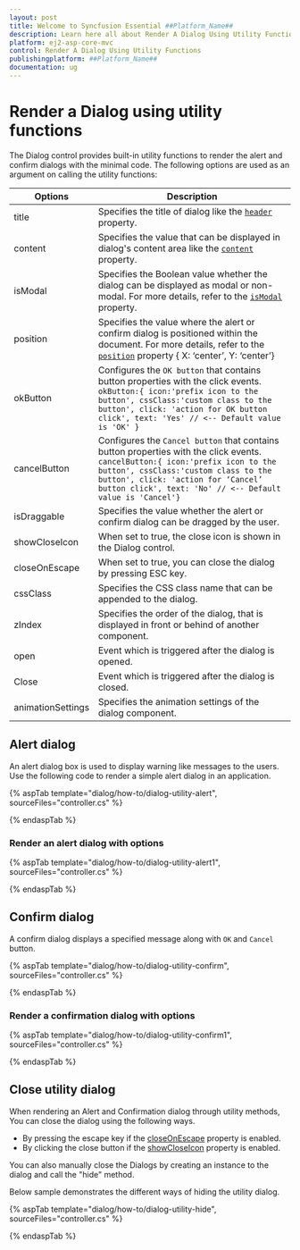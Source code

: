 ```yaml
---
layout: post
title: Welcome to Syncfusion Essential ##Platform_Name##
description: Learn here all about Render A Dialog Using Utility Functions of Syncfusion Essential ##Platform_Name## widgets based on HTML5 and jQuery.
platform: ej2-asp-core-mvc
control: Render A Dialog Using Utility Functions
publishingplatform: ##Platform_Name##
documentation: ug
---
```



# Render a Dialog using utility functions

The Dialog control provides built-in utility functions to render the alert and confirm dialogs with the minimal code.
The following options are used as an argument on calling the utility functions:

| Options   | Description |
|-----------|-------------|
| title | Specifies the title of dialog like the [`header`](https://help.syncfusion.com/cr/aspnetcore-js2/Syncfusion.EJ2.Popups.Dialog.html#Syncfusion_EJ2_Popups_Dialog_Header) property.|
| content | Specifies the value that can be displayed in dialog's content area like the [`content`](https://help.syncfusion.com/cr/aspnetcore-js2/Syncfusion.EJ2.Popups.Dialog.html#Syncfusion_EJ2_Popups_Dialog_Content) property. |
| isModal | Specifies the Boolean value whether the dialog can be displayed as modal or non-modal. For more details, refer to the [`isModal`](https://help.syncfusion.com/cr/aspnetcore-js2/Syncfusion.EJ2.Popups.Dialog.html#Syncfusion_EJ2_Popups_Dialog_IsModal) property.|
| position | Specifies the value where the alert or confirm dialog is positioned within the document. For more details, refer to the [`position`](https://help.syncfusion.com/cr/aspnetcore-js2/Syncfusion.EJ2.Popups.Dialog.html#Syncfusion_EJ2_Popups_Dialog_Position) property { X: ‘center’, Y: ‘center’}|
| okButton | Configures the `OK button` that contains button properties with the click events. `okButton:{ icon:'prefix icon to the button', cssClass:'custom class to the button', click: 'action for OK button click', text: 'Yes' // <-- Default value is 'OK' }`|
| cancelButton | Configures the `Cancel button` that contains button properties with the click events. `cancelButton:{ icon:'prefix icon to the button', cssClass:'custom class to the button', click: 'action for ‘Cancel’ button click', text: 'No' // <-- Default value is 'Cancel'}`|
|isDraggable|Specifies the value whether the alert or confirm dialog can be dragged by the user.|
| showCloseIcon | When set to true, the close icon is shown in the Dialog control. |
| closeOnEscape|When set to true, you can close the dialog by pressing ESC key.|
| cssClass | Specifies the CSS class name that can be appended to the dialog.|
| zIndex | Specifies the order of the dialog, that is displayed in front or behind of another component.|
| open | Event which is triggered after the dialog is opened.|
| Close | Event which is triggered after the dialog is closed.|
| animationSettings | Specifies the animation settings of the dialog component. |

## Alert dialog

An alert dialog box is used to display warning like messages to the users. Use the following code to render a simple alert dialog in an application.

{% aspTab template="dialog/how-to/dialog-utility-alert", sourceFiles="controller.cs" %}

{% endaspTab %}

### Render an alert dialog with options

{% aspTab template="dialog/how-to/dialog-utility-alert1", sourceFiles="controller.cs" %}

{% endaspTab %}

## Confirm dialog

A confirm dialog displays a specified message along with `OK` and `Cancel` button.

{% aspTab template="dialog/how-to/dialog-utility-confirm", sourceFiles="controller.cs" %}

{% endaspTab %}

### Render a confirmation dialog with options

{% aspTab template="dialog/how-to/dialog-utility-confirm1", sourceFiles="controller.cs" %}

{% endaspTab %}

## Close utility dialog

When rendering an Alert and Confirmation dialog through utility methods, You can close the dialog using the following ways.

* By pressing the escape key if the [closeOnEscape](https://help.syncfusion.com/cr/aspnetcore-js2/Syncfusion.EJ2~Syncfusion.EJ2.Popups.Dialog~CloseOnEscape.html) property is enabled.
* By clicking the close button if the [showCloseIcon](https://help.syncfusion.com/cr/aspnetcore-js2/Syncfusion.EJ2~Syncfusion.EJ2.Popups.Dialog~ShowCloseIcon.html) property is enabled.

You can also manually close the Dialogs by creating an instance to the dialog and call the "hide" method.

Below sample demonstrates the different ways of hiding the utility dialog.

{% aspTab template="dialog/how-to/dialog-utility-hide", sourceFiles="controller.cs" %}

{% endaspTab %}